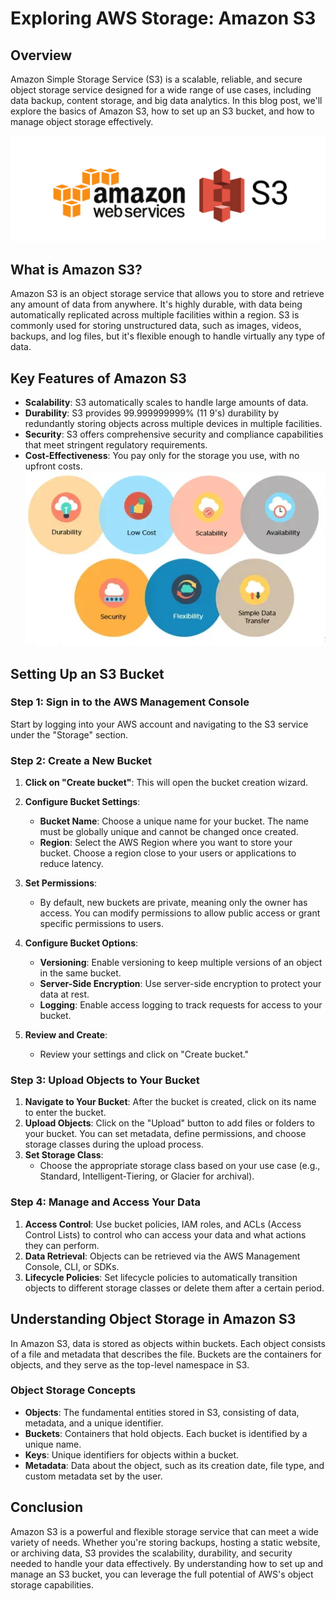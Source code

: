 # **Exploring AWS Storage: Amazon S3**

## **Overview**

Amazon Simple Storage Service (S3) is a scalable, reliable, and secure object storage service designed for a wide range of use cases, including data backup, content storage, and big data analytics. In this blog post, we'll explore the basics of Amazon S3, how to set up an S3 bucket, and how to manage object storage effectively.

**![aws-s3](../assets/aws/04-aws-s3/aws-s3.png)**

## **What is Amazon S3?**

Amazon S3 is an object storage service that allows you to store and retrieve any amount of data from anywhere. It's highly durable, with data being automatically replicated across multiple facilities within a region. S3 is commonly used for storing unstructured data, such as images, videos, backups, and log files, but it's flexible enough to handle virtually any type of data.

## **Key Features of Amazon S3**

* **Scalability**: S3 automatically scales to handle large amounts of data.  
* **Durability**: S3 provides 99.999999999% (11 9's) durability by redundantly storing objects across multiple devices in multiple facilities.  
* **Security**: S3 offers comprehensive security and compliance capabilities that meet stringent regulatory requirements.  
* **Cost-Effectiveness**: You pay only for the storage you use, with no upfront costs.![s3-feat](../assets/aws/04-aws-s3/aws-s3-features.png)

## **Setting Up an S3 Bucket**

### **Step 1: Sign in to the AWS Management Console**

Start by logging into your AWS account and navigating to the S3 service under the "Storage" section.

### 

### **Step 2: Create a New Bucket**

1. **Click on "Create bucket"**: This will open the bucket creation wizard.  
2. **Configure Bucket Settings**:  
   * **Bucket Name**: Choose a unique name for your bucket. The name must be globally unique and cannot be changed once created.  
   * **Region**: Select the AWS Region where you want to store your bucket. Choose a region close to your users or applications to reduce latency.  
       
3. **Set Permissions**:  
   * By default, new buckets are private, meaning only the owner has access. You can modify permissions to allow public access or grant specific permissions to users.

4. **Configure Bucket Options**:  
   * **Versioning**: Enable versioning to keep multiple versions of an object in the same bucket.  
   * **Server-Side Encryption**: Use server-side encryption to protect your data at rest.  
   * **Logging**: Enable access logging to track requests for access to your bucket.  
5. **Review and Create**:  
   * Review your settings and click on "Create bucket."

### **Step 3: Upload Objects to Your Bucket**

1. **Navigate to Your Bucket**: After the bucket is created, click on its name to enter the bucket.  
2. **Upload Objects**: Click on the "Upload" button to add files or folders to your bucket. You can set metadata, define permissions, and choose storage classes during the upload process.  
3. **Set Storage Class**:  
   * Choose the appropriate storage class based on your use case (e.g., Standard, Intelligent-Tiering, or Glacier for archival).

### **Step 4: Manage and Access Your Data**

1. **Access Control**: Use bucket policies, IAM roles, and ACLs (Access Control Lists) to control who can access your data and what actions they can perform.  
2. **Data Retrieval**: Objects can be retrieved via the AWS Management Console, CLI, or SDKs.  
3. **Lifecycle Policies**: Set lifecycle policies to automatically transition objects to different storage classes or delete them after a certain period.

## 

## **Understanding Object Storage in Amazon S3**

In Amazon S3, data is stored as objects within buckets. Each object consists of a file and metadata that describes the file. Buckets are the containers for objects, and they serve as the top-level namespace in S3.

### **Object Storage Concepts**

* **Objects**: The fundamental entities stored in S3, consisting of data, metadata, and a unique identifier.  
* **Buckets**: Containers that hold objects. Each bucket is identified by a unique name.  
* **Keys**: Unique identifiers for objects within a bucket.  
* **Metadata**: Data about the object, such as its creation date, file type, and custom metadata set by the user.

## **Conclusion**

Amazon S3 is a powerful and flexible storage service that can meet a wide variety of needs. Whether you're storing backups, hosting a static website, or archiving data, S3 provides the scalability, durability, and security needed to handle your data effectively. By understanding how to set up and manage an S3 bucket, you can leverage the full potential of AWS's object storage capabilities.